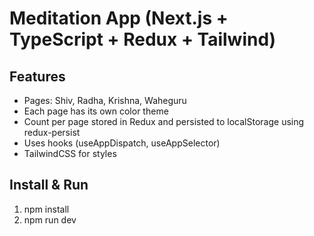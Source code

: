 # Meditation App (Next.js + TypeScript + Redux + Tailwind)

## Features
- Pages: Shiv, Radha, Krishna, Waheguru
- Each page has its own color theme
- Count per page stored in Redux and persisted to localStorage using redux-persist
- Uses hooks (useAppDispatch, useAppSelector)
- TailwindCSS for styles

## Install & Run
1. npm install
2. npm run dev

